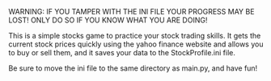WARNING: IF YOU TAMPER WITH THE INI FILE YOUR PROGRESS MAY BE LOST! ONLY DO SO IF YOU KNOW WHAT YOU ARE DOING!

This is a simple stocks game to practice your stock trading skills. 
It gets the current stock prices quickly using the yahoo finance website and allows you to buy or sell them, and it saves your data to the StockProfile.ini file.

Be sure to move the ini file to the same directory as main.py, and have fun!
